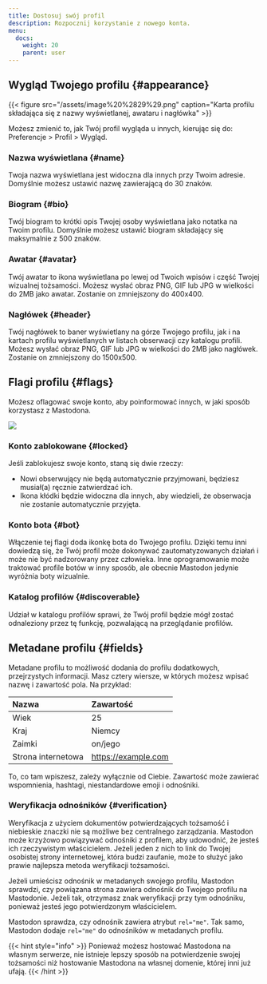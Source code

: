 ```yaml
---
title: Dostosuj swój profil
description: Rozpocznij korzystanie z nowego konta.
menu:
  docs:
    weight: 20
    parent: user
---
```


## Wygląd Twojego profilu {#appearance}

{{< figure src="/assets/image%20%2829%29.png" caption="Karta profilu składająca się z nazwy wyświetlanej, awataru i nagłówka" >}}

Możesz zmienić to, jak Twój profil wygląda u innych, kierując się do: Preferencje &gt; Profil &gt; Wygląd.

### Nazwa wyświetlana {#name}

Twoja nazwa wyświetlana jest widoczna dla innych przy Twoim adresie. Domyślnie możesz ustawić nazwę zawierającą do 30 znaków.

### Biogram {#bio}

Twój biogram to krótki opis Twojej osoby wyświetlana jako notatka na Twoim profilu. Domyślnie możesz ustawić biogram składający się maksymalnie z 500 znaków.

### Awatar {#avatar}

Twój awatar to ikona wyświetlana po lewej od Twoich wpisów i część Twojej wizualnej tożsamości. Możesz wysłać obraz PNG, GIF lub JPG w wielkości do 2MB jako awatar. Zostanie on zmniejszony do 400x400.

### Nagłówek {#header}

Twój nagłówek to baner wyświetlany na górze Twojego profilu, jak i na kartach profilu wyświetlanych w listach obserwacji czy katalogu profili. Możesz wysłać obraz PNG, GIF lub JPG w wielkości do 2MB jako nagłówek. Zostanie on zmniejszony do 1500x500.

## Flagi profilu {#flags}

Możesz oflagować swoje konto, aby poinformować innych, w jaki sposób korzystasz z Mastodona.

![](/assets/image%20%281%29.png)

### Konto zablokowane {#locked}

Jeśli zablokujesz swoje konto, staną się dwie rzeczy:

* Nowi obserwujący nie będą automatycznie przyjmowani, będziesz musiał(a) ręcznie zatwierdzać ich.
* Ikona kłódki będzie widoczna dla innych, aby wiedzieli, że obserwacja nie zostanie automatycznie przyjęta.

### Konto bota {#bot}

Włączenie tej flagi doda ikonkę bota do Twojego profilu. Dzięki temu inni dowiedzą się, że Twój profil może dokonywać zautomatyzowanych działań i może nie być nadzorowany przez człowieka. Inne oprogramowanie może traktować profile botów w inny sposób, ale obecnie Mastodon jedynie wyróżnia boty wizualnie.

### Katalog profilów {#discoverable}

Udział w katalogu profilów sprawi, że Twój profil będzie mógł zostać odnaleziony przez tę funkcję, pozwalającą na przeglądanie profilów.

## Metadane profilu {#fields}

Metadane profilu to możliwość dodania do profilu dodatkowych, przejrzystych informacji. Masz cztery wiersze, w których możesz wpisać nazwę i zawartość pola. Na przykład:

| Nazwa | Zawartość |
| :--- | :--- |
| Wiek | 25 |
| Kraj | Niemcy |
| Zaimki | on/jego |
| Strona internetowa | https://example.com |

To, co tam wpiszesz, zależy wyłącznie od Ciebie. Zawartość może zawierać wspomnienia, hashtagi, niestandardowe emoji i odnośniki.

### Weryfikacja odnośników {#verification}

Weryfikacja z użyciem dokumentów potwierdzających tożsamość i niebieskie znaczki nie są możliwe bez centralnego zarządzania. Mastodon może krzyżowo powiązywać odnośniki z profilem, aby udowodnić, że jesteś ich rzeczywistym właścicielem. Jeżeli jeden z nich to link do Twojej osobistej strony internetowej, która budzi zaufanie, może to służyć jako prawie najlepsza metoda weryfikacji tożsamości.

Jeżeli umieścisz odnośnik w metadanych swojego profilu, Mastodon sprawdzi, czy powiązana strona zawiera odnośnik do Twojego profilu na Mastodonie. Jeżeli tak, otrzymasz znak weryfikacji przy tym odnośniku, ponieważ jesteś jego potwierdzonym właścicielem.

Mastodon sprawdza, czy odnośnik zawiera atrybut `rel="me"`. Tak samo, Mastodon dodaje `rel="me"` do odnośników w metadanych profilu.

{{< hint style="info" >}}
Ponieważ możesz hostować Mastodona na własnym serwerze, nie istnieje lepszy sposób na potwierdzenie swojej tożsamości niż hostowanie Mastodona na własnej domenie, której inni już ufają.
{{< /hint >}}

